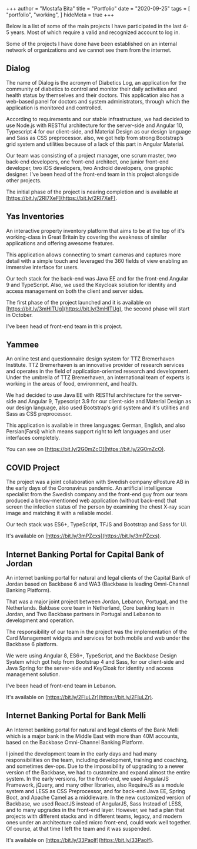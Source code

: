 +++
author = "Mostafa Bita"
title = "Portfolio"
date = "2020-09-25"
tags = [
    "portfolio",
    "working",
]
hideMeta = true
+++

Below is a list of some of the main projects I have participated in the last 4-5 years. Most of which require a valid and recognized account to log in.

Some of the projects I have done have been established on an internal network of organizations and we cannot see them from the internet.

## Dialog

The name of Dialog is the acronym of Diabetics Log, an application for the community of diabetics to control and monitor their daily activities and health status by themselves and their doctors. This application also has a web-based panel for doctors and system administrators, through which the application is monitored and controlled.

According to requirements and our stable infrastructure, we had decided to use Node.js with RESTful architecture for the server-side and Angular 10, Typescript 4 for our client-side, and Material Design as our design language and Sass as CSS preprocessor. also, we got help from strong Bootstrap’s grid system and utilities because of a lack of this part in Angular Material.

Our team was consisting of a project manager, one scrum master, two back-end developers, one front-end architect, one junior front-end developer, two iOS developers, two Android developers, one graphic designer. I've been head of the front-end team in this project alongside other projects.

The initial phase of the project is nearing completion and is available at [https://bit.ly/2RI7XeF](https://bit.ly/2RI7XeF).

## Yas Inventories

An interactive property inventory platform that aims to be at the top of it's working-class in Great Britain by covering the weakness of similar applications and offering awesome features.

This application allows connecting to smart cameras and captures more detail with a simple touch and leveraged the 360 fields of view enabling an immersive interface for users.

Our tech stack for the back-end was Java EE and for the front-end Angular 9 and TypeScript. Also, we used the Keycloak solution for identity and access management on both the client and server sides.

The first phase of the project launched and it is available on [https://bit.ly/3mHlTUg](https://bit.ly/3mHlTUg), the second phase will start in October.

I've been head of front-end team in this project.

## Yammee

An online test and questionnaire design system for TTZ Bremerhaven Institute. TTZ Bremerhaven is an innovative provider of research services and operates in the field of application-oriented research and development. Under the umbrella of TTZ Bremerhaven, an international team of experts is working in the areas of food, environment, and health.

We had decided to use Java EE with RESTful architecture for the server-side and Angular 9, Typescript 3.9 for our client-side and Material Design as our design language, also used Bootstrap’s grid system and it's utilities and Sass as CSS preprocessor.

This application is available in three languages: German, English, and also Persian(Farsi) which means support right to left languages and user interfaces completely.

You can see on [https://bit.ly/2G0mZcO](https://bit.ly/2G0mZcO).

## COVID Project

The project was a joint collaboration with Swedish company ePosture AB in the early days of the Coronavirus pandemic. An artificial intelligence specialist from the Swedish company and the front-end guy from our team produced a below-mentioned web application (without back-end) that screen the infection status of the person by examining the chest X-ray scan image and matching it with a reliable model.

Our tech stack was ES6+, TypeScript, TFJS and Bootstrap and Sass for UI.

It's available on [https://bit.ly/3mPZcxs](https://bit.ly/3mPZcxs).

## Internet Banking Portal for Capital Bank of Jordan

An internet banking portal for natural and legal clients of the Capital Bank of Jordan based on Backbase 6 and WA3 (Backbase is leading Omni-Channel Banking Platform).

That was a major joint project between Jordan, Lebanon, Portugal, and the Netherlands. Bakbase core team in Netherland, Core banking team in Jordan, and Two Backbase partners in Portugal and Lebanon to development and operation.

The responsibility of our team in the project was the implementation of the Card Management widgets and services for both mobile and web under the Backbase 6 platform.

We were using Angular 8, ES6+, TypeScript, and the Backbase Design System which got help from Bootstrap 4 and Sass, for our client-side and Java Spring for the server-side and KeyCloak for identity and access management solution.

I've been head of front-end team in Lebanon.

It's available on [https://bit.ly/2FIuLZr](https://bit.ly/2FIuLZr).

## Internet Banking Portal for Bank Melli

An Internet banking portal for natural and legal clients of the Bank Melli which is a major bank in the Middle East with more than 40M accounts, based on the Backbase Omni-Channel Banking Platform.

I joined the development team in the early days and had many responsibilities on the team, including development, training and coaching, and sometimes dev-ops. Due to the impossibility of upgrading to a newer version of the Backbase, we had to customize and expand almost the entire system. In the early versions, for the front-end, we used AngularJS Framework, jQuery, and many other libraries, also RequireJS as a module system and LESS as CSS Preprocessor, and for back-end Java EE, Spring Boot, and Apache Camel as a middleware. In the new customized version of Backbase, we used ReactJS instead of AngularJS, Sass Instead of LESS, and to many upgrades in the front-end layer. However, we had a plan that projects with different stacks and in different teams, legacy, and modern ones under an architecture called micro front-end, could work well together. Of course, at that time I left the team and it was suspended.

It's available on [https://bit.ly/33Paolf](https://bit.ly/33Paolf).
